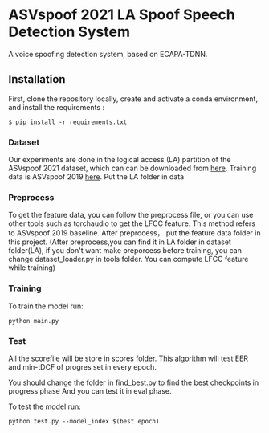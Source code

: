 # ASVspoof 2021 LA Spoof Speech Detection System 

A voice spoofing detection system, based on ECAPA-TDNN. 

## Installation

First, clone the repository locally, create and activate a conda environment, and install the requirements :
```
$ pip install -r requirements.txt
```

### Dataset
Our experiments are done in the logical access (LA) partition of the ASVspoof 2021 dataset, which can can be downloaded from [here](https://www.asvspoof.org/https://datashare.is.ed.ac.uk/handle/10283/3336). Training data is ASVspoof 2019 [here](https://datashare.is.ed.ac.uk/handle/10283/3336). Put the LA folder in data

### Preprocess
To get the feature data, you can follow the preprocess file, or you can use other tools such as torchaudio to get the LFCC feature. This method refers to ASVspoof 2019 baseline. After preprocess， put the feature data folder in this project. (After preprocess,you can find it in LA folder in dataset folder(LA), if you don't want make preporcess before training, you can change dataset_loader.py in tools folder. You can compute LFCC feature while training)

### Training
To train the model run:
```
python main.py
```

### Test
All the scorefile will be store in scores folder. This algorithm will test EER and min-tDCF of progres set in every epoch.

You should change the folder in find_best.py to find the best checkpoints in progress phase And you can test it in eval phase.

To test the model run:
```
python test.py --model_index $(best epoch)
```

